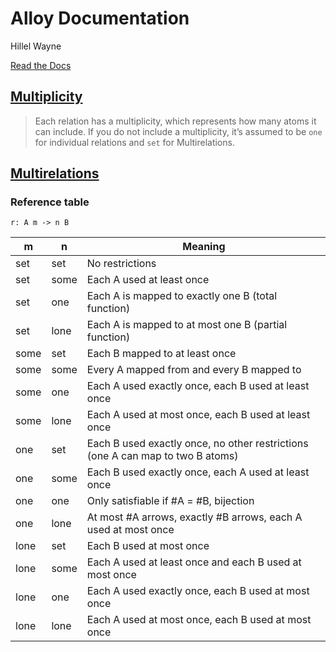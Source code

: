 # Alloy Documentation

Hillel Wayne

[Read the Docs](https://alloy.readthedocs.io/en/latest/index.html)

## [Multiplicity](https://alloy.readthedocs.io/en/latest/language/signatures.html#multiplicity)

> Each relation has a multiplicity, which represents how many atoms it can include. If you do not include a multiplicity, it’s assumed to be `one` for individual relations and `set` for Multirelations.

## [Multirelations](https://alloy.readthedocs.io/en/latest/language/signatures.html#multirelations)

### Reference table


```
r: A m -> n B
```

|m |n | Meaning |
|--|--|---|
|set|set|No restrictions|
|set|some|Each A used at least once|
|set|one|Each A is mapped to exactly one B (total function)|
|set|lone|Each A is mapped to at most one B (partial function)|
|some| set|Each B mapped to at least once|
|some|some|Every A mapped from and every B mapped to|
|some|one|Each A used exactly once, each B used at least once|
|some|lone|Each A used at most once, each B used at least once|
|one|set|Each B used exactly once, no other restrictions (one A can map to two B atoms)|
|one|some|Each B used exactly once, each A used at least once|
|one|one|Only satisfiable if #A = #B, bijection|
|one|lone|At most #A arrows, exactly #B arrows, each A used at most once|
|lone|set|Each B used at most once|
|lone|some|Each A used at least once and each B used at most once|
|lone|one|Each A used exactly once, each B used at most once|
|lone|lone|Each A used at most once, each B used at most once|



